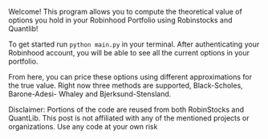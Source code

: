 Welcome! This program allows you to compute the theoretical value of options you hold in your Robinhood Portfolio using Robinstocks and Quantlib!

To get started run `python main.py` in your terminal. After authenticating your Robinhood account, you will be able to see all the current options in your portfolio.

From here, you can price these options using different approximations for the true value. Right now three methods are supported, Black-Scholes, Barone-Adesi- Whaley and Bjerksund-Stensland.

Disclaimer: Portions of the code are reused from both RobinStocks and QuantLib. This post is not affiliated with any of the mentioned projects or organizations. Use any code at your own risk